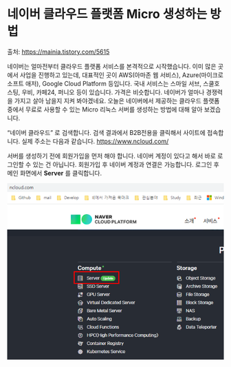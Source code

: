 # 네이버 클라우드 플랫폼 Micro 생성하는 방법

출처: https://mainia.tistory.com/5615

네이버는 얼마전부터 클라우드 플랫폼 서비스를 본격적으로 시작했습니다. 이미 많은 곳에서 사업을 진행하고 있는데, 대표적인 곳이 AWS(아마존 웹 서비스), Azure(마이크로소프트 애저), Google Cloud Platform 등입니다. 국내 서비스는 스마일 서브, 스쿨호스팅, 우비, 카페24, 퍼니오 등이 있습니다. 가격은 비슷합니다. 네이버가 얼마나 경쟁력을 가지고 살아 남을지 지켜 봐야겠네요. 오늘은 네이버에서 제공하는 클라우드 플랫폼 중에서 무료로 사용할 수 있는 Micro 리눅스 서버를 생성하는 방법에 대해 알아 보겠습니다.

“네이버 클라우드” 로 검색합니다. 검색 결과에서 B2B전용을 클릭해서 사이트에 접속합니다. 실제 주소는 다음과 같습니다. https://www.ncloud.com/

서버를 생성하기 전에 회원가입을 먼저 해야 합니다. 네이버 계정이 있다고 해서 바로 로그인할 수 있는 건 아닙니다. 회원가입 후 네이버 계정과 연결은 가능합니다. 로그인 후 메인 화면에서 **Server** 를 클릭합니다. 

![](./Images/2020-03-17_103247.png)